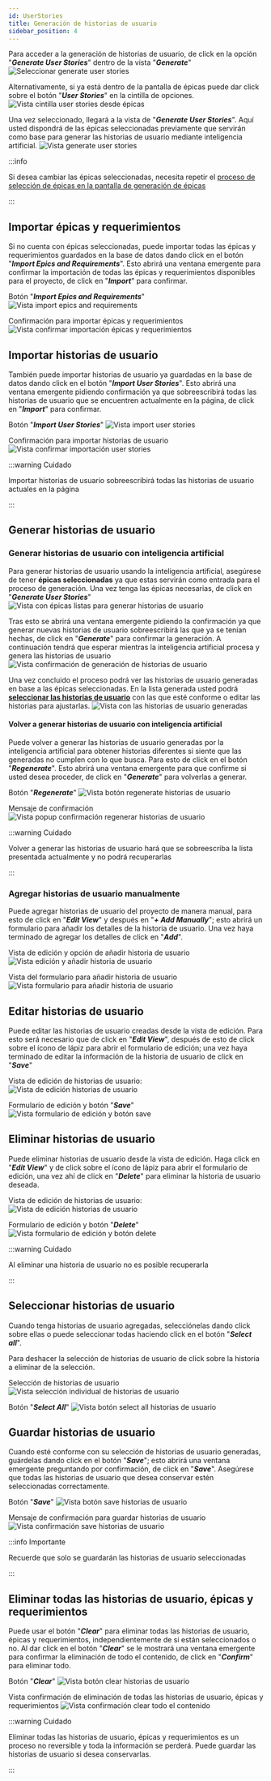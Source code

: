 ```yaml
---
id: UserStories
title: Generación de historias de usuario
sidebar_position: 4
---
```


Para acceder a la generación de historias de usuario, de click en la opción "**_Generate User Stories_**" dentro de la vista "**_Generate_**"
![Seleccionar generate user stories](img/usrStr/VistaSelectGenerateUserStories.png)

Alternativamente, si ya está dentro de la pantalla de épicas puede dar click sobre el botón "**_User Stories_**" en la cintilla de opciones.
![Vista cintilla user stories desde épicas](img/usrStr/VistaSelectUserStoriesEpics.png)

Una vez seleccionado, llegará a la vista de "**_Generate User Stories_**". Aquí usted dispondrá de las épicas seleccionadas previamente que servirán como base para generar las historias de usuario mediante inteligencia artificial.
![Vista generate user stories](img/usrStr/VistaGenerateUserStories.png)

:::info

Si desea cambiar las épicas seleccionadas, necesita repetir el [proceso de selección de épicas en la pantalla de generación de épicas](Epics/#seleccionar-épicas)

:::

## Importar épicas y requerimientos

Si no cuenta con épicas seleccionadas, puede importar todas las épicas y requerimientos guardados en la base de datos dando click en el botón "**_Import Epics and Requirements_**". Esto abrirá una ventana emergente para confirmar la importación de todas las épicas y requerimientos disponibles para el proyecto, de click en "**_Import_**" para confirmar.

Botón "**_Import Epics and Requirements_**"
![Vista import epics and requirements](img/usrStr/VistaImportEpicsReq.png)

Confirmación para importar épicas y requerimientos
![Vista confirmar importación épicas y requerimientos](img/usrStr/VistaImportEpicsReqConf.png)

## Importar historias de usuario

También puede importar historias de usuario ya guardadas en la base de datos dando click en el botón "**_Import User Stories_**". Esto abrirá una ventana emergente pidiendo confirmación ya que sobreescribirá todas las historias de usuario que se encuentren actualmente en la página, de click en "**_Import_**" para confirmar.

Botón "**_Import User Stories_**"
![Vista import user stories](img/usrStr/VistaImportUserStories.png)

Confirmación para importar historias de usuario
![Vista confirmar importación user stories](img/usrStr/VistaImportUserStoriesConf.png)

:::warning Cuidado

Importar historias de usuario sobreescribirá todas las historias de usuario actuales en la página

:::

## Generar historias de usuario

### Generar historias de usuario con inteligencia artificial

Para generar historias de usuario usando la inteligencia artificial, asegúrese de tener **épicas seleccionadas** ya que estas servirán como entrada para el proceso de generación. Una vez tenga las épicas necesarias, de click en "**_Generate User Stories_**"
![Vista con épicas listas para generar historias de usuario](img/usrStr/VistaBotonGenerateUserStories.png)

Tras esto se abrirá una ventana emergente pidiendo la confirmación ya que generar nuevas historias de usuario sobreescribirá las que ya se tenían hechas, de click en "**_Generate_**" para confirmar la generación. A continuación tendrá que esperar mientras la inteligencia artificial procesa y genera las historias de usuario
![Vista confirmación de generación de historias de usuario](img/usrStr/VistaConfirmacionGenUserStories.png)

Una vez concluido el proceso podrá ver las historias de usuario generadas en base a las épicas seleccionadas. En la lista generada usted podrá **[seleccionar las historias de usuario](#seleccionar-historias-de-usuario)** con las que esté conforme o editar las historias para ajustarlas.
![Vista con las historias de usuario generadas](img/usrStr/VistaUserStoriesGenerated.png)

#### Volver a generar historias de usuario con inteligencia artificial

Puede volver a generar las historias de usuario generadas por la inteligencia artificial para obtener historias diferentes si siente que las generadas no cumplen con lo que busca. Para esto de click en el botón "**_Regenerate_**". Esto abrirá una ventana emergente para que confirme si usted desea proceder, de click en "**_Generate_**" para volverlas a generar.

Botón "**_Regenerate_**"
![Vista botón regenerate historias de usuario](img/usrStr/VistaUserStoriesRegenerate.png)

Mensaje de confirmación
 ![Vista popup confirmación regenerar historias de usuario](img/usrStr/VistaUserStoriesRegenerateConf.png)

:::warning Cuidado

Volver a generar las historias de usuario hará que se sobreescriba la lista presentada actualmente y no podrá recuperarlas

:::

### Agregar historias de usuario manualmente

Puede agregar historias de usuario del proyecto de manera manual, para esto de click en "**_Edit View_**" y después en "**_+ Add Manually_**"; esto abrirá un formulario para añadir los detalles de la historia de usuario. Una vez haya terminado de agregar los detalles de click en "**_Add_**".

Vista de edición y opción de añadir historia de usuario
![Vista edición y añadir historia de usuario](img/usrStr/VistaAgregarUserStory.png)

Vista del formulario para añadir historia de usuario
![Vista formulario para añadir historia de usuario](img/usrStr/VistaAgregarUserStoryForm.png)

## Editar historias de usuario

Puede editar las historias de usuario creadas desde la vista de edición. Para esto será necesario que de click en "**_Edit View_**", después de esto de click sobre el ícono de lápiz para abrir el formulario de edición; una vez haya terminado de editar la información de la historia de usuario de click en "**_Save_**"

Vista de edición de historias de usuario:
![Vista de edición historias de usuario](img/usrStr/VistaEdicionUserStories.png)

Formulario de edición y botón "**_Save_**"
![Vista formulario de edición y botón save](img/usrStr/VistaFormEdicionUserStories.png)

## Eliminar historias de usuario

Puede eliminar historias de usuario desde la vista de edición. Haga click en "**_Edit View_**" y de click sobre el ícono de lápiz para abrir el formulario de edición, una vez ahí de click en "**_Delete_**" para eliminar la historia de usuario deseada.

Vista de edición de historias de usuario:
![Vista de edición historias de usuario](img/usrStr/VistaEdicionUserStories.png)

Formulario de edición y botón "**_Delete_**"
![Vista formulario de edición y botón delete](img/usrStr/VistaFormEdicionUserStoriesDelete.png)

:::warning Cuidado

Al eliminar una historia de usuario no es posible recuperarla

:::

## Seleccionar historias de usuario

Cuando tenga historias de usuario agregadas, selecciónelas dando click sobre ellas o puede seleccionar todas haciendo click en el botón "**_Select all_**".

Para deshacer la selección de historias de usuario de click sobre la historia a eliminar de la selección.

Selección de historias de usuario
![Vista selección individual de historias de usuario](img/usrStr/VistaSelectionUserStories.png)

Botón "**_Select All_**"
![Vista botón select all historias de usuario](img/usrStr/VistaSelectAllUserStories.png) 

## Guardar historias de usuario

Cuando esté conforme con su selección de historias de usuario generadas, guárdelas dando click en el botón "**_Save_**"; esto abrirá una ventana emergente preguntando por confirmación, de click en "**_Save_**". Asegúrese que todas las historias de usuario que desea conservar estén seleccionadas correctamente.

Botón "**_Save_**"
![Vista botón save historias de usuario](img/usrStr/VistaSaveUserStories.png)

Mensaje de confirmación para guardar historias de usuario
![Vista confirmación save historias de usuario](img/usrStr/VistaSaveUserStoriesConf.png)

:::info Importante

Recuerde que solo se guardarán las historias de usuario seleccionadas

:::

## Eliminar todas las historias de usuario, épicas y requerimientos

Puede usar el botón "**_Clear_**" para eliminar todas las historias de usuario, épicas y requerimientos, independientemente de si están seleccionados o no. Al dar click en el botón "**_Clear_**" se le mostrará una ventana emergente para confirmar la eliminación de todo el contenido, de click en "**_Confirm_**" para eliminar todo.

Botón "**_Clear_**"
![Vista botón clear historias de usuario](img/usrStr/VistaUserStoriesClear.png)

Vista confirmación de eliminación de todas las historias de usuario, épicas y requerimientos
![Vista confirmación clear todo el contenido](img/usrStr/VistaConfirmacionClearUserStories.png)

:::warning Cuidado

Eliminar todas las historias de usuario, épicas y requerimientos es un proceso no reversible y toda la información se perderá. Puede guardar las historias de usuario si desea conservarlas.

:::

